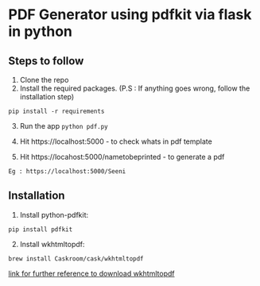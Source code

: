 # PDF Generator using pdfkit via flask in python

## Steps to follow 

1. Clone the repo
2. Install the required packages. (P.S : If anything goes wrong, follow the installation step)
```
pip install -r requirements
```


3. Run the app
```python pdf.py```
4. Hit https://localhost:5000 - to check whats in pdf template

5. Hit https://locahost:5000/nametobeprinted - to generate a pdf
  ```
  Eg : https://localhost:5000/Seeni 
  ``` 

Installation 
------------

1. Install python-pdfkit:
```
pip install pdfkit
```

2. Install wkhtmltopdf:
```
brew install Caskroom/cask/wkhtmltopdf
```
[link for further reference to download wkhtmltopdf](https://github.com/JazzCore/python-pdfkit/wiki/Installing-wkhtmltopdf)
